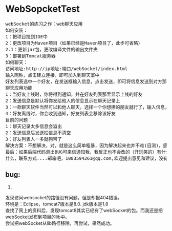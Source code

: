 # WebSopcketTest
<pre>
webSocket的练习之作：web聊天应用
如何安装：
1：把项目拉到IDE中
2：更改项目为Maven项目（如果已经是Maven项目了，此步可省略）
2.1：更新jar包，更改编译文件的输出文件夹
3：部署到Tomcat服务器
如何聊天：
访问地址:http://ip地址:端口/WebSocket/index.html
输入昵称，点击建立连接，即可加入到聊天室中
好友列表选中一个好友，在发送框输入信息，点击发送，即可将信息发送到对方那里。(如果只有你一个人建立连接，则好友列表是空的，此时点击发送按钮时毫无卵用的）
聊天应用功能
1：当好友上线时，你将得到通知，并在好友列表那里显示上线的好友
2：发送信息是默认将你发给他人的信息显示在聊天记录上
3：一款聊天软件当然可以和他人聊天，选择一个你想撩的朋友就行了，输入信息，点击发送即可
4：好友离线时，你会收到通知，好友列表会移除该好友
目前的问题：
1：聊天记录太多信息会溢出
2：发送信息后发送栏信息不清空
3：好友列表人一多就狗带了
解决方案：不想解决，对，就是这么简单粗暴，因为解决起来也并不难(目测)，感觉没什么挑战性（其实是懒）。
最后：如果后端代码测出BUG可来信通知我，我反正也不会改的（开玩笑的）有什么意见建议也可以通知我一下，就酱
什么，联系方式....邮箱吧，1083594261@qq.com,欢迎提出意见和建议，没有意见聊天也是行的嘛
</pre>
## bug:    
1. 	
发现访问websocket的路径没有问题，但是却报404错误。  
环境是：Eclipse，tomcat7版本是8.0. jdk版本是1.8  
查找了网上的资料后，发现tomcat8其实已经有了webSocket的包。而我还是把webSocket发布到项目的lib中。  
尝试把webSocket从lib路径移除，再尝试，果然成功。  

